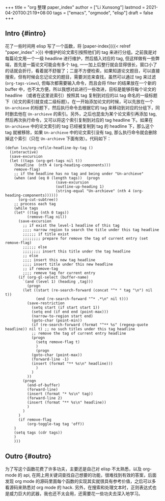 +++
title = "org 整理 paper_index"
author = ["Li Xunsong"]
lastmod = 2021-04-20T00:21:19+08:00
tags = ["emacs", "orgmode", "elisp"]
draft = false
+++

## Intro {#intro}

花了一些时间用 elisp 写了一个函数，将 [paper-index]({{< relref "paper_index" >}}) 中维护的论文索引按照他们的 tag 来进行分组。之前我是对每篇论文用一个一级 headline 进行维护，然后插入对应的 tag, 但这样做有一些弊端，首先是一篇论文可能会有多个 tag, 一一加上后整行就会显得很长，窗口小了的话就会折行，看着就不舒服了；二是不方便检索，如果知道论文题目，可以直接搜索，但有时候会忘记论文的题目，需要浏览来查找，虽然可以通过 tag 来过滤 (`org-tags-views`), 但每次都需要输入命令，而且会将 filter 的结果放在一个新的 buffer 中，也不太方便。所以我想对此进行一些改进，目标是能够将每个论文的 headline （或者在这里说索引）按照其 tag 复制到对应的以 tag 命名的一级标题下（论文的索引就变成二级标题）。在一开始添加论文的时候，可以先放在一个 `Un-archieve` 的标题下，然后执行命令去根据它的 tag 来移动到对应的分组下，同时删去他在 `Un-archieve` 的索引。另外，之后也昆虫为某个论文索引再添加 tag, 然后再次执行命令，又可以将这个索引复制到对应的 tag headline 下。如果在 `Un-archieve` 中的论文索引的 tag 已经被复制到 tag 的 headline 下，那么这个 tag 就被移除，如果 `Un-archieve` 中的论文索引没有 tag, 那么执行命令就会删除掉这个索引（只在 `Un-archieve` 下面有效）。代码如下：

```emacs-lisp
(defun lxs/org-refile-headline-by-tag ()
  (interactive)
  (save-excursion
  (let ((tags (org-get-tags nil t))
	(headline  (nth 4 (org-heading-components)))
	remove-flag)
    ;; if the headline has no tag and being under "Un-archieve"
    (when (and (eq 0 (length tags))  (progn
				       (save-excursion
				       (outline-up-heading 1)
				       (string-equal "Un-archieve" (nth 4 (org-heading-components))))))
      (org-cut-subtree))
    ;; process each tag
    (while tags
	(let* ((tag (nth 0 tags))
	      (remove-flag nil))
	  (save-excursion
	    ;; if exist the level-1 headline of this tag
	    ;;;; narrow region to search the title under this tag headline
	    ;;;;;; if title exist
	    ;;;;;;;; prepare for remove the tag of current entry (set remove-flag)
	    ;;;;;; else
	    ;;;;;;;; insert this title under the tag headline
	    ;; else
	    ;;;; insert this new tag headline
	    ;;;; insert title under this new headline
	    ;; if remove-tag
	    ;;;; remove tag for current entry
	  (if (org-ql-select (buffer-name)
		`(and (level 1) (heading ,tag)))
	      (progn
		(let ((start (re-search-forward (concat "^* " tag "\n") nil t))
		      (end (re-search-forward "^* .*\n" nil t)))
		  (save-restriction
		    (setq start (if start start 1))
		    (setq end (if end end (point-max)))
		    (narrow-to-region start end)
		    (goto-char (point-min))
		    (if (re-search-forward (format "^** %s" (regexp-quote headline)) nil t) ;; no such titles under this tag headline
			;; remove the tag of current entry headline
			(progn
			  (setq remove-flag t)
			  )
		      (progn
			(goto-char (point-max))
			(forward-line -1)
			(insert (format "** %s\n" headline)))
		      )
		    )
		  ))
	    (progn
	      (end-of-buffer)
	      (forward-line)
	      (insert (format "* %s\n" tag))
	      (forward-line 2)
	      (insert (format "** %s\n" headline))
	      )
	    )
	  )
	  (if remove-flag
	      (org-toggle-tag tag 'off))
	)
	(setq tags (cdr tags))
	)
    )))
```


## Outro {#outro}

为了写这个函数花费了许多功夫，主要还是自己对 elisp 不太熟悉，以及 org-mode 的 api, 在网上用关键词查找自己想要的功能，很难找到有效的答案，后面发现 org mode 的源码里面每个函数的实现其实就很具有参考价值，之后可以多看源码来熟悉对 org mode 的 hack. 另外，在搜索和处理文本时，正则表达式也是威力巨大的武器，我也还不太会用，还需要花一些功夫去深入地学习。

